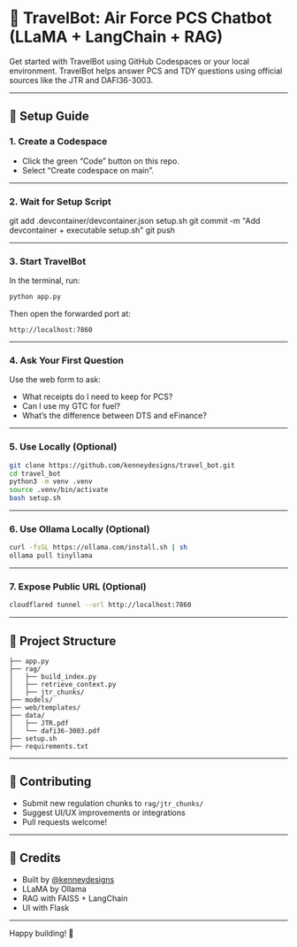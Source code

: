 # 🛫 TravelBot: Air Force PCS Chatbot (LLaMA + LangChain + RAG)

Get started with TravelBot using GitHub Codespaces or your local environment. TravelBot helps answer PCS and TDY questions using official sources like the JTR and DAFI36-3003.

---


## 🚀 Setup Guide

### 1. **Create a Codespace**
- Click the green “Code” button on this repo.
- Select “Create codespace on main”.

---

### 2. **Wait for Setup Script**
git add .devcontainer/devcontainer.json setup.sh
git commit -m "Add devcontainer + executable setup.sh"
git push

---

### 3. **Start TravelBot**
In the terminal, run:

```bash
python app.py
```

Then open the forwarded port at:

```
http://localhost:7860
```

---

### 4. **Ask Your First Question**

Use the web form to ask:
- What receipts do I need to keep for PCS?
- Can I use my GTC for fuel?
- What’s the difference between DTS and eFinance?

---

### 5. **Use Locally (Optional)**

```bash
git clone https://github.com/kenneydesigns/travel_bot.git
cd travel_bot
python3 -m venv .venv
source .venv/bin/activate
bash setup.sh
```

---

### 6. **Use Ollama Locally (Optional)**

```bash
curl -fsSL https://ollama.com/install.sh | sh
ollama pull tinyllama
```

---

### 7. **Expose Public URL (Optional)**

```bash
cloudflared tunnel --url http://localhost:7860
```

---

## 🧾 Project Structure

```
├── app.py
├── rag/
│   ├── build_index.py
│   ├── retrieve_context.py
│   ├── jtr_chunks/
├── models/
├── web/templates/
├── data/
│   ├── JTR.pdf
│   └── dafi36-3003.pdf
├── setup.sh
├── requirements.txt
```

---

## 🧬 Contributing

- Submit new regulation chunks to `rag/jtr_chunks/`
- Suggest UI/UX improvements or integrations
- Pull requests welcome!

---

## 🧺 Credits

- Built by [@kenneydesigns](https://github.com/kenneydesigns)
- LLaMA by Ollama
- RAG with FAISS + LangChain
- UI with Flask

---

Happy building! 🦙
